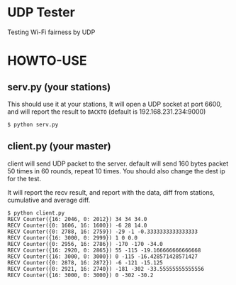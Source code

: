 UDP Tester
==========

Testing Wi-Fi fairness by UDP


HOWTO-USE
=========

serv.py (your stations)
-----------------------

This should use it at your stations, It will open a UDP socket at port 6600, and will report the result to 
`BACKTO` (default is 192.168.231.234:9000)

```
$ python serv.py
```

client.py (your master)
-----------------------

client will send UDP packet to the server. default will send 160 bytes packet 50 times in 60 rounds, repeat 10 
times. You should also change the dest ip for the test.

It will report the recv result, and report with the data, diff from stations, cumulative and average diff.

```
$ python client.py
RECV Counter({16: 2046, 0: 2012}) 34 34 34.0
RECV Counter({0: 1606, 16: 1600}) -6 28 14.0
RECV Counter({0: 2788, 16: 2759}) -29 -1 -0.3333333333333333
RECV Counter({16: 3000, 0: 2999}) 1 0 0.0
RECV Counter({0: 2956, 16: 2786}) -170 -170 -34.0
RECV Counter({16: 2920, 0: 2865}) 55 -115 -19.166666666666668
RECV Counter({16: 3000, 0: 3000}) 0 -115 -16.428571428571427
RECV Counter({0: 2878, 16: 2872}) -6 -121 -15.125
RECV Counter({0: 2921, 16: 2740}) -181 -302 -33.55555555555556
RECV Counter({16: 3000, 0: 3000}) 0 -302 -30.2
```
